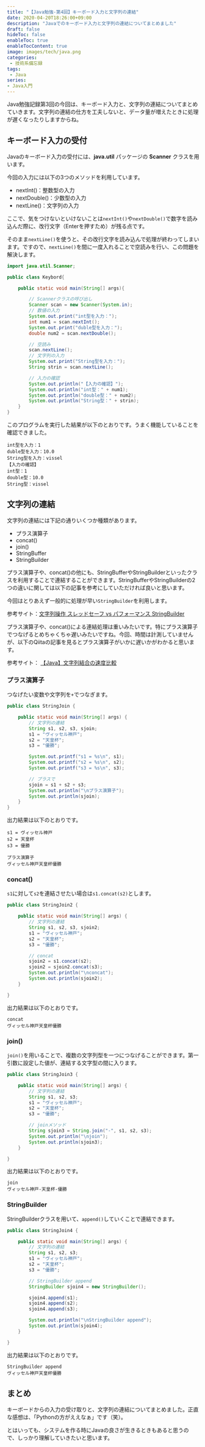 ```yaml
---
title: "【Java勉強-第4回】キーボード入力と文字列の連結"
date: 2020-04-20T18:26:00+09:00
description: "Javaでのキーボード入力と文字列の連結についてまとめました"
draft: false
hideToc: false
enableToc: true
enableTocContent: true
image: images/tech/java.png
categories:
 - 技術系備忘録
tags:
 - Java
series:
- Java入門
---
```



Java勉強記録第3回の今回は、キーボード入力と、文字列の連結についてまとめていきます。文字列の連結の仕方を工夫しないと、データ量が増えたときに処理が遅くなったりしますからね。

## キーボード入力の受付

Javaのキーボード入力の受付には、__java.util__ パッケージの __Scanner__ クラスを用います。

今回の入力には以下の3つのメソッドを利用しています。

- nextInt()：整数型の入力
- nextDouble()：少数型の入力
- nextLine()：文字列の入力

ここで、気をつけないといけないことは`nextInt()`や`nextDouble()`で数字を読み込んだ際に、改行文字（Enterを押すため）が残る点です。

そのまま`nextLine()`を使うと、その改行文字を読み込んで処理が終わってしまいます。ですので、`nextLine()`を間に一度入れることで空読みを行い、この問題を解決します。

```java
import java.util.Scanner;

public class Keybord{

    public static void main(String[] args){

        // Scannerクラスの呼び出し
        Scanner scan = new Scanner(System.in);
        // 数値の入力
        System.out.print("int型を入力：");
        int num1 = scan.nextInt();
        System.out.print("duble型を入力：");
        double num2 = scan.nextDouble();

        // 空読み
        scan.nextLine();
        // 文字列の入力
        System.out.print("String型を入力：");
        String strin = scan.nextLine();

        // 入力の確認
        System.out.println("【入力の確認】");
        System.out.println("int型：" + num1);
        System.out.println("double型：" + num2);
        System.out.println("String型：" + strin);
    }
}
```

このプログラムを実行した結果が以下のとおりです。うまく機能していることを確認できました。

```text
int型を入力：1
duble型を入力：10.0
String型を入力：vissel
【入力の確認】
int型：1
double型：10.0
String型：vissel
```

## 文字列の連結

文字列の連結には下記の通りいくつか種類があります。

- プラス演算子
- concat()
- join()
- StringBuffer
- StringBuilder
  
プラス演算子や、concat()の他にも、StringBufferやStringBuilderといったクラスを利用することで連結することができます。StringBufferやStringBuilderの2つの違いに関しては以下の記事を参考にしていただければ良いと思います。

今回はとりあえず一般的に処理が早い`StringBuilder`を利用します。

参考サイト：[文字列操作 スレッドセーフ vs パフォーマンス StringBuilder](http://www.javainthebox.net/laboratory/J2SE1.5/TinyTips/StringBuilder/StringBuilder.html)

プラス演算子や、concat()による連結処理は重いみたいです。特にプラス演算子でつなげるとめちゃくちゃ遅いみたいですね。今回、時間は計測していませんが、以下のQiitaの記事を見るとプラス演算子がいかに遅いかがわかると思います。

参考サイト： [【Java】文字列結合の速度比較](https://qiita.com/nkojima/items/0098dccbe4a593bc0306)

### プラス演算子

つなげたい変数や文字列を`+`でつなぎます。

```java
public class StringJoin {

    public static void main(String[] args) {
        // 文字列の連結
        String s1, s2, s3, sjoin;
        s1 = "ヴィッセル神戸";
        s2 = "天皇杯";
        s3 = "優勝";

        System.out.printf("s1 = %s\n", s1);
        System.out.printf("s2 = %s\n", s2);
        System.out.printf("s3 = %s\n", s3);

        // プラスで
        sjoin = s1 + s2 + s3;
        System.out.println("\nプラス演算子");
        System.out.println(sjoin);
    }
}
```

出力結果は以下のとおりです。

```text
s1 = ヴィッセル神戸
s2 = 天皇杯
s3 = 優勝

プラス演算子
ヴィッセル神戸天皇杯優勝
```

### concat()

`s1`に対して`s2`を連結させたい場合は`s1.concat(s2)`とします。

```java
public class StringJoin2 {

    public static void main(String[] args) {
        // 文字列の連結
        String s1, s2, s3, sjoin2;
        s1 = "ヴィッセル神戸";
        s2 = "天皇杯";
        s3 = "優勝";

        // concat
        sjoin2 = s1.concat(s2);
        sjoin2 = sjoin2.concat(s3);
        System.out.println("\nconcat");
        System.out.println(sjoin2);
    }

}
```

出力結果は以下のとおりです。

```text
concat
ヴィッセル神戸天皇杯優勝
```

### join()

`join()`を用いることで、複数の文字列型を一つにつなげることができます。第一引数に設定した値が、連結する文字型の間に入ります。

```java
public class StringJoin3 {

    public static void main(String[] args) {
        // 文字列の連結
        String s1, s2, s3;
        s1 = "ヴィッセル神戸";
        s2 = "天皇杯";
        s3 = "優勝";

        // joinメソッド
        String sjoin3 = String.join("-", s1, s2, s3);
        System.out.println("\njoin");
        System.out.println(sjoin3);
    }

}

```

出力結果は以下のとおりです。

```text
join
ヴィッセル神戸-天皇杯-優勝
```

### StringBuilder

StringBuilderクラスを用いて、`append()`していくことで連結できます。

```java
public class StringJoin4 {

    public static void main(String[] args) {
        // 文字列の連結
        String s1, s2, s3;
        s1 = "ヴィッセル神戸";
        s2 = "天皇杯";
        s3 = "優勝";

        // StringBuilder append
        StringBuilder sjoin4 = new StringBuilder();

        sjoin4.append(s1);
        sjoin4.append(s2);
        sjoin4.append(s3);

        System.out.println("\nStringBuilder append");
        System.out.println(sjoin4);
    }

}

```

出力結果は以下のとおりです。

```text
StringBuilder append
ヴィッセル神戸天皇杯優勝
```

## まとめ

キーボードからの入力の受け取りと、文字列の連結についてまとめました。正直な感想は、「Pythonの方がええなぁ」です（笑）。

とはいっても、システムを作る時にJavaの良さが生きるときもあると思うので、しっかり理解していきたいと思います。
